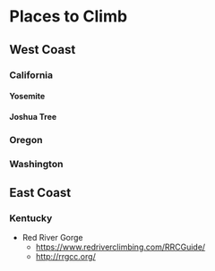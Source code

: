 # Places to Climb

## West Coast

### California

#### Yosemite

#### Joshua Tree

### Oregon

### Washington

## East Coast

### Kentucky

* Red River Gorge
  * https://www.redriverclimbing.com/RRCGuide/
  * http://rrgcc.org/